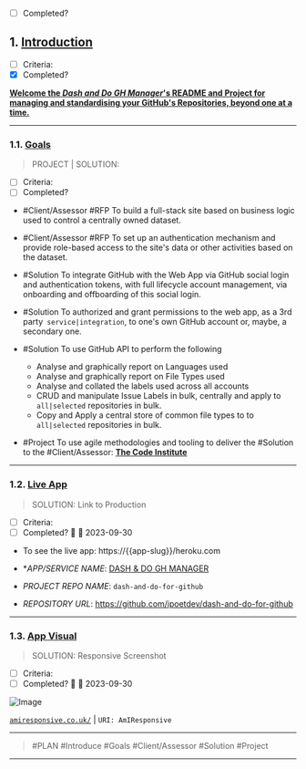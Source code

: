 -  [ ] Completed?

## 1. [Introduction](#introduction)

- [ ] Criteria:
- [x] Completed?

**<ins>Welcome the *Dash and Do GH Manager*'s README and Project for managing and standardising your GitHub's
Repositories, beyond one at a time.</ins>**

---

### 1.1. [Goals](#goals)

> PROJECT | SOLUTION:

- [ ] Criteria:
- [ ] Completed?

- #Client/Assessor #RFP To build a full-stack site based on business logic used to control a centrally owned dataset.
- #Client/Assessor #RFP To set up an authentication mechanism and provide role-based access to the site's data or other
  activities based on the dataset.

- #Solution To integrate GitHub with the Web App via GitHub social login and authentication tokens, with full lifecycle
  account management, via onboarding and offboarding of this social login.
- #Solution To authorized and grant permissions to the web app, as a 3rd party` service|integration`, to one's own
  GitHub account or, maybe, a secondary one.
- #Solution To use GitHub API to perform the following
    - Analyse and graphically report on Languages used
    - Analyse and graphically report on File Types used
    - Analyse and collated the labels used across all accounts
    - CRUD and manipulate Issue Labels in bulk, centrally and apply to `all|selected` repositories in bulk.
    - Copy and Apply a central store of common file types to to `all|selected` repositories in bulk.
- #Project To use agile methodologies and tooling to deliver the #Solution to the #Client/Assessor: **<ins>The Code
  Institute</ins>**

---

### 1.2. [Live App](#live-app)

> SOLUTION: Link to Production

- [ ] Criteria:
- [ ] Completed? 🛫 📅 2023-09-30

- To see the live app: https://{{app-slug}}/heroku.com

- **APP/SERVICE NAME*: <ins>DASH &amp; DO GH MANAGER</ins>
- *PROJECT REPO NAME*: `dash-and-do-for-github`
- *REPOSITORY URL*: https://github.com/ipoetdev/dash-and-do-for-github

---

### 1.3. [App Visual](#app-visuals)

> SOLUTION: Responsive Screenshot

- [ ] Criteria:
- [ ] Completed? 🛫 📅 2023-09-30

![Image]()

[`amiresponsive.co.uk/`](https://amiresponsive.co.uk/ "Am I Responsive: amiresponsive.co. uk/") | `URI: AmIResponsive`

---
> #PLAN #Introduce #Goals #Client/Assessor #Solution #Project
---
